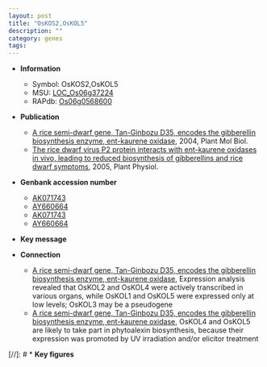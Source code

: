 ```yaml
---
layout: post
title: "OsKOS2,OsKOL5"
description: ""
category: genes
tags: 
---
```


* **Information**  
    + Symbol: OsKOS2,OsKOL5  
    + MSU: [LOC_Os06g37224](http://rice.plantbiology.msu.edu/cgi-bin/ORF_infopage.cgi?orf=LOC_Os06g37224)  
    + RAPdb: [Os06g0568600](http://rapdb.dna.affrc.go.jp/viewer/gbrowse_details/irgsp1?name=Os06g0568600)  

* **Publication**  
    + [A rice semi-dwarf gene, Tan-Ginbozu D35, encodes the gibberellin biosynthesis enzyme, ent-kaurene oxidase](http://www.ncbi.nlm.nih.gov/pubmed?term=A+rice+semi-dwarf+gene,+Tan-Ginbozu+D35,+encodes+the+gibberellin+biosynthesis+enzyme,+ent-kaurene+oxidase%5BTitle%5D), 2004, Plant Mol Biol.
    + [The rice dwarf virus P2 protein interacts with ent-kaurene oxidases in vivo, leading to reduced biosynthesis of gibberellins and rice dwarf symptoms](http://www.ncbi.nlm.nih.gov/pubmed?term=The+rice+dwarf+virus+P2+protein+interacts+with+ent-kaurene+oxidases+in+vivo,+leading+to+reduced+biosynthesis+of+gibberellins+and+rice+dwarf+symptoms%5BTitle%5D), 2005, Plant Physiol.

* **Genbank accession number**  
    + [AK071743](http://www.ncbi.nlm.nih.gov/nuccore/AK071743)
    + [AY660664](http://www.ncbi.nlm.nih.gov/nuccore/AY660664)
    + [AK071743](http://www.ncbi.nlm.nih.gov/nuccore/AK071743)
    + [AY660664](http://www.ncbi.nlm.nih.gov/nuccore/AY660664)

* **Key message**  

* **Connection**  
    + [A rice semi-dwarf gene, Tan-Ginbozu D35, encodes the gibberellin biosynthesis enzyme, ent-kaurene oxidase](http://www.ncbi.nlm.nih.gov/pubmed?term=A+rice+semi-dwarf+gene,+Tan-Ginbozu+D35,+encodes+the+gibberellin+biosynthesis+enzyme,+ent-kaurene+oxidase%5BTitle%5D), Expression analysis revealed that OsKOL2 and OsKOL4 were actively transcribed in various organs, while OsKOL1 and OsKOL5 were expressed only at low levels; OsKOL3 may be a pseudogene
    + [A rice semi-dwarf gene, Tan-Ginbozu D35, encodes the gibberellin biosynthesis enzyme, ent-kaurene oxidase](http://www.ncbi.nlm.nih.gov/pubmed?term=A+rice+semi-dwarf+gene,+Tan-Ginbozu+D35,+encodes+the+gibberellin+biosynthesis+enzyme,+ent-kaurene+oxidase%5BTitle%5D), OsKOL4 and OsKOL5 are likely to take part in phytoalexin biosynthesis, because their expression was promoted by UV irradiation and/or elicitor treatment

[//]: # * **Key figures**  


